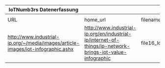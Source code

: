 |IoTNumb3rs Datenerfassung|||||||||||
| ---- | ---- | ---- | ---- | ---- | ---- | ---- | ---- | ---- | ---- | ---- |
||||||||||||
|URL|home_url|filename|device_class|device_count|market_class|market_volume|prognosis_year|publication_year|authorship_class|Dropbox folder|
|http://www.industrial-ip.org/~/media/images/article-images/iot-infographic.ashx|http://www.industrial-ip.org/en/industrial-ip/internet-of-things/ip-network-brings-iot-value-infographic|file16_IoT_infographic.JPG||||||||JinlinHolic/20181123-0000|
